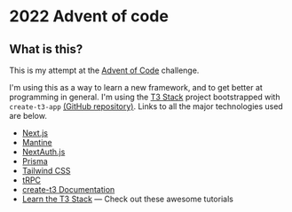 # 2022 Advent of code

## What is this?
This is my attempt at the [Advent of Code](https://adventofcode.com/) challenge. 

I'm using this as a way to learn a new framework, and to get better at programming in general. I'm using the  [T3 Stack](https://create.t3.gg/) project bootstrapped with `create-t3-app` [(GitHub 
repository)](https://github.com/t3-oss/create-t3-app). Links to all the major technologies used are below. 

- [Next.js](https://nextjs.org)
- [Mantine](https://mantine.dev)
- [NextAuth.js](https://next-auth.js.org)
- [Prisma](https://prisma.io)
- [Tailwind CSS](https://tailwindcss.com)
- [tRPC](https://trpc.io)
- [create-t3 Documentation](https://create.t3.gg/)
- [Learn the T3 Stack](https://create.t3.gg/en/faq#what-learning-resources-are-currently-available) — Check out these awesome tutorials
